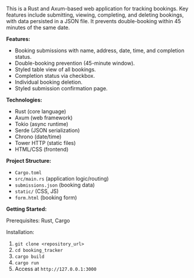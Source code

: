 This is a Rust and Axum-based web application for tracking bookings. Key features include submitting, viewing, completing, and deleting bookings, with data persisted in a JSON file. It prevents double-booking within 45 minutes of the same date.

**Features:**

*   Booking submissions with name, address, date, time, and completion status.
*   Double-booking prevention (45-minute window).
*   Styled table view of all bookings.
*   Completion status via checkbox.
*   Individual booking deletion.
*   Styled submission confirmation page.

**Technologies:**

*   Rust (core language)
*   Axum (web framework)
*   Tokio (async runtime)
*   Serde (JSON serialization)
*   Chrono (date/time)
*   Tower HTTP (static files)
*   HTML/CSS (frontend)

**Project Structure:**

*   `Cargo.toml`
*   `src/main.rs` (application logic/routing)
*   `submissions.json` (booking data)
*   `static/` (CSS, JS)
*   `form.html` (booking form)

**Getting Started:**

Prerequisites: Rust, Cargo

Installation:

1.  `git clone <repository_url>`
2.  `cd booking_tracker`
3.  `cargo build`
4.  `cargo run`
5.  Access at `http://127.0.0.1:3000`
